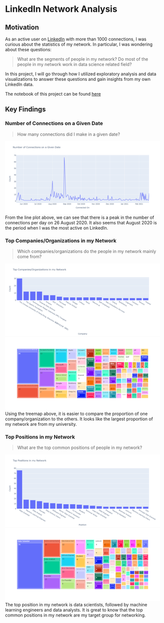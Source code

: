 # LinkedIn Network Analysis

## Motivation
As an active user on [LinkedIn](https://www.linkedin.com/in/richardcsuwandi/) with more than 1000 connections, I was curious about the statistics of my network. 
In particular, I was wondering about these questions:
> What are the segments of people in my network?
> Do most of the people in my network work in data science related field?

In this project, I will go through how I utilized exploratory analysis and data visualizations to answer these questions and gain insights from my own LinkedIn data.

The notebook of this project can be found [here](https://nbviewer.jupyter.org/github/richardcsuwandi/linkedin-network-analysis/blob/master/linkedin-network-analysis.ipynb)

## Key Findings

### Number of Connections on a Given Date
> How many connections did I make in a given date?

![Date Connected](https://github.com/richardcsuwandi/linkedin-network-analysis/blob/master/images/date_connected.png?raw=true)
From the line plot above, we can see that there is a peak in the number of connections per day on 26 August 2020. It also seems that August 2020 is the period when I was the most active on LinkedIn.

### Top Companies/Organizations in my Network
> Which companies/organizations do the people in my network mainly come from?

![Company Bar Plot](https://github.com/richardcsuwandi/linkedin-network-analysis/blob/master/images/company_bar.png?raw=true)
![Company Treemap](https://github.com/richardcsuwandi/linkedin-network-analysis/blob/master/images/company_treemap.png?raw=true)
Using the treemap above, it is easier to compare the proportion of one company/organization to the others. It looks like the largest proportion of my network are from my university.

### Top Positions in my Network
> What are the top common positions of people in my network?

![Position Bar Plot](https://github.com/richardcsuwandi/linkedin-network-analysis/blob/master/images/position_bar.png?raw=true)
![Position Treemap](https://github.com/richardcsuwandi/linkedin-network-analysis/blob/master/images/position_treemap.png?raw=true)
The top position in my network is data scientists, followed by machine learning engineers and data analysts. It is great to know that the top common positions in my network are my target group for networking.

